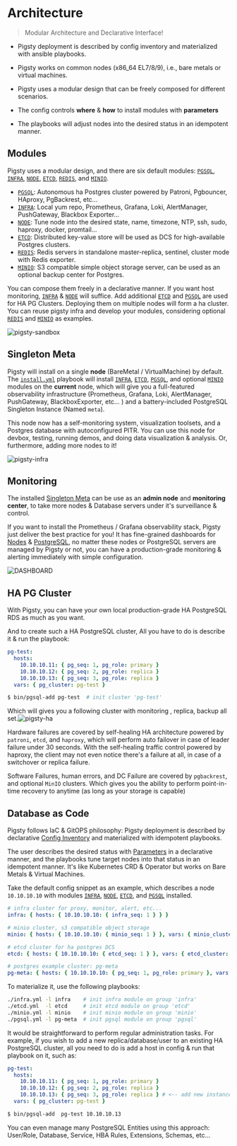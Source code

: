 # Architecture

> Modular Architecture and Declarative Interface!

* Pigsty deployment is described by config inventory and materialized with ansible playbooks.

* Pigsty works on common nodes (x86_64 EL7/8/9), i.e., bare metals or virtual machines.
* Pigsty uses a modular design that can be freely composed for different scenarios.
* The config controls **where** & **how** to install modules with **parameters**
* The playbooks will adjust nodes into the desired status in an idempotent manner.



## Modules

Pigsty uses a modular design, and there are six default modules: [`PGSQL`](PGSQL), [`INFRA`](INFRA), [`NODE`](NODE), [`ETCD`](ETCD), [`REDIS`](REDIS), and [`MINIO`](MINIO).

* [`PGSQL`](PGSQL): Autonomous ha Postgres cluster powered by Patroni, Pgbouncer, HAproxy, PgBackrest, etc...
* [`INFRA`](INFRA): Local yum repo, Prometheus, Grafana, Loki, AlertManager, PushGateway, Blackbox Exporter...
* [`NODE`](NODE): Tune node into the desired state, name, timezone, NTP, ssh, sudo, haproxy, docker, promtail...
* [`ETCD`](ETCD): Distributed key-value store will be used as DCS for high-available Postgres clusters.
* [`REDIS`](REDIS): Redis servers in standalone master-replica, sentinel, cluster mode with Redis exporter.
* [`MINIO`](MINIO): S3 compatible simple object storage server, can be used as an optional backup center for Postgres.

You can compose them freely in a declarative manner. If you want host monitoring, [`INFRA`](INFRA) & [`NODE`](NODE) will suffice. Add additional [`ETCD`](ETCD) and [`PGSQL`](PGSQL) are used for HA PG Clusters. Deploying them on multiple nodes will form a ha cluster. You can reuse pigsty infra and develop your modules, considering optional [`REDIS`](REDIS) and [`MINIO`](MINIO) as examples.



![pigsty-sandbox](https://user-images.githubusercontent.com/8587410/218279650-5d5e8b09-8907-42bf-a48c-4c28bcc73ddd.jpg)



## Singleton Meta

Pigsty will install on a single **node** (BareMetal / VirtualMachine) by default. The [`install.yml`](https://github.com/Vonng/pigsty/blob/master/install.yml) playbook will install [`INFRA`](INFRA), [`ETCD`](ETCD),  [`PGSQL`](PGSQL), and optional [`MINIO`](MINIO) modules on the **current** node, which will give you a full-featured observability infrastructure (Prometheus, Grafana, Loki, AlertManager, PushGateway, BlackboxExporter, etc... ) and a battery-included PostgreSQL Singleton Instance (Named `meta`).

This node now has a self-monitoring system, visualization toolsets, and a  Postgres database with autoconfigured PITR. You can use this node for devbox, testing, running demos, and doing data visualization & analysis. Or, furthermore, adding more nodes to it!

![pigsty-infra](https://user-images.githubusercontent.com/8587410/206972543-664ae71b-7ed1-4e82-90bd-5aa44c73bca4.gif)





## Monitoring

The installed [Singleton Meta](#singleton-meta) can be use as an **admin node** and **monitoring center**, to take more nodes & Database servers under it's surveillance & control. 

If you want to install the Prometheus / Grafana observability stack, Pigsty just deliver the best practice for you! It has fine-grained dashboards for [Nodes](https://demo.pigsty.cc/d/node-overview) & [PostgreSQL](https://demo.pigsty.cc/d/pgsql-overview), no matter these nodes or PostgreSQL servers are managed by Pigsty or not, you can have a production-grade monitoring & alerting immediately with simple configuration.

![DASHBOARD](https://user-images.githubusercontent.com/8587410/198838834-1bd30b7e-47c9-4e35-90cb-5a75a2e6f6c6.jpg)





## HA PG Cluster

With Pigsty, you can have your own local production-grade HA PostgreSQL RDS as much as you want.

And to create such a HA PostgreSQL cluster, All you have to do is describe it & run the playbook:

```yaml
pg-test:
  hosts:
    10.10.10.11: { pg_seq: 1, pg_role: primary }
    10.10.10.12: { pg_seq: 2, pg_role: replica }
    10.10.10.13: { pg_seq: 3, pg_role: replica }
  vars: { pg_cluster: pg-test }
```

```bash
$ bin/pgsql-add pg-test  # init cluster 'pg-test'
```

Which will gives you a following cluster with monitoring , replica, backup all set.![pigsty-ha](https://user-images.githubusercontent.com/8587410/206971583-74293d7b-d29a-4ca2-8728-75d50421c371.gif)

Hardware failures are covered by self-healing HA architecture powered by `patroni`, `etcd`, and `haproxy`, which will perform auto failover in case of leader failure under 30 seconds.  With the self-healing traffic control powered by haproxy, the client may not even notice there's a failure at all, in case of a switchover or replica failure.

Software Failures, human errors, and DC Failure are covered by `pgbackrest`, and optional `MinIO` clusters. Which gives you the ability to perform point-in-time recovery to anytime (as long as your storage is capable)





## Database as Code

Pigsty follows IaC & GitOPS philosophy: Pigsty deployment is described by declarative [Config Inventory](Config#Inventory) and materialized with idempotent playbooks.

The user describes the desired status with [Parameters](PARAM) in a declarative manner, and the playbooks tune target nodes into that status in an idempotent manner. It's like Kubernetes CRD & Operator but works on Bare Metals & Virtual Machines.

Take the default config snippet as an example, which describes a node `10.10.10.10` with modules [`INFRA`](INFRA), [`NODE`](NODE), [`ETCD`](ETCD), and [`PGSQL`](PGSQL) installed.

```yaml
# infra cluster for proxy, monitor, alert, etc...
infra: { hosts: { 10.10.10.10: { infra_seq: 1 } } }

# minio cluster, s3 compatible object storage
minio: { hosts: { 10.10.10.10: { minio_seq: 1 } }, vars: { minio_cluster: minio } }

# etcd cluster for ha postgres DCS
etcd: { hosts: { 10.10.10.10: { etcd_seq: 1 } }, vars: { etcd_cluster: etcd } }

# postgres example cluster: pg-meta
pg-meta: { hosts: { 10.10.10.10: { pg_seq: 1, pg_role: primary }, vars: { pg_cluster: pg-meta } }
```

To materialize it, use the following playbooks:

```bash
./infra.yml -l infra    # init infra module on group 'infra'
./etcd.yml  -l etcd     # init etcd module on group 'etcd'
./minio.yml -l minio    # init minio module on group 'minio'
./pgsql.yml -l pg-meta  # init pgsql module on group 'pgsql'
```

It would be straightforward to perform regular administration tasks. For example, if you wish to add a new replica/database/user to an existing HA PostgreSQL cluster, all you need to do is add a host in config & run that playbook on it, such as:

```yaml
pg-test:
  hosts:
    10.10.10.11: { pg_seq: 1, pg_role: primary }
    10.10.10.12: { pg_seq: 2, pg_role: replica }
    10.10.10.13: { pg_seq: 3, pg_role: replica } # <-- add new instance
  vars: { pg_cluster: pg-test }
```

```bash
$ bin/pgsql-add  pg-test 10.10.10.13
```

You can even manage many PostgreSQL Entities using this approach: User/Role, Database, Service, HBA Rules, Extensions, Schemas, etc...







